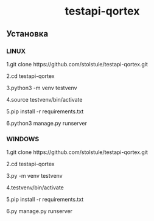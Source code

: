 <h1 align="center">testapi-qortex</h1>
<h2>Установка</h2>

<h3>LINUX</h3>
<p>1.git clone https://github.com/stolstule/testapi-qortex.git<p>
<p>2.cd testapi-qortex</p>
<p>3.python3 -m venv testvenv</p>
<p>4.source testvenv/bin/activate</p>
<p>5.pip install -r requirements.txt</p>
<p>6.python3 manage.py runserver</p>

<h3>WINDOWS</h3>
<p>1.git clone https://github.com/stolstule/testapi-qortex.git<p>
<p>2.cd testapi-qortex</p>
<p>3.py -m venv testvenv</p>
<p>4.testvenv/bin/activate</p>
<p>5.pip install -r requirements.txt</p>
<p>6.py manage.py runserver</p>
